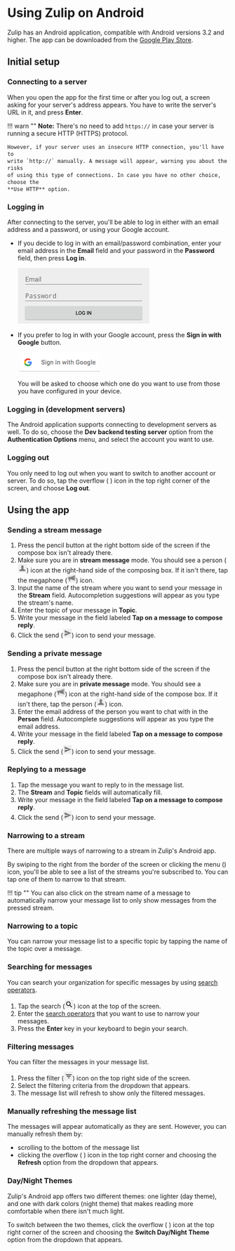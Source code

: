 # Using Zulip on Android

Zulip has an Android application, compatible with Android versions 3.2 and
higher. The app can be downloaded from the
[Google Play Store](https://play.google.com/store/apps/details?id=com.zulip.android).

## Initial setup
### Connecting to a server

When you open the app for the first time or after you log out, a screen asking
for your server's address appears. You have to write the server's URL in it, and
press **Enter**.

!!! warn ""
    **Note:** There's no need to add `https://` in case your server is running a secure
    HTTP (HTTPS) protocol.

    However, if your server uses an insecure HTTP connection, you'll have to
    write `http://` manually. A message will appear, warning you about the risks
    of using this type of connections. In case you have no other choice, choose the
    **Use HTTP** option.

### Logging in

After connecting to the server, you'll be able to log in either with an email
address and a password, or using your Google account.

* If you decide to log in with an email/password combination, enter your email
address in the **Email** field and your password in the **Password** field,
then press **Log in**.

    ![Login form](/static/images/help/android-log-in.png)

* If you prefer to log in with your Google account, press the **Sign in with Google** button.

    ![Google button](/static/images/help/android-google-sign-in-button.png)

    You will be asked to choose which one do you want to use from those you have
    configured in your device.

### Logging in (development servers)

The Android application supports connecting to development servers as well. To
do so, choose the **Dev backend testing server** option from the
**Authentication Options** menu, and select the account you want to use.

### Logging out

You only need to log out when you want to switch to another account or server.
To do so, tap the overflow ( <i class="icon-vector-ellipsis-vertical"></i> )
icon in the top right corner of the screen, and choose **Log out**.

## Using the app
### Sending a stream message

1. Press the pencil button at the right bottom side of the screen if the
   compose box isn't already there.
2. Make sure you are in **stream message** mode. You should see a person
   (![Person](/static/images/help/android-person-icon.png)) icon at the
   right-hand side of the composing box.
   If it isn't there, tap the megaphone
   (![Megaphone](/static/images/help/android-megaphone-icon.png)) icon.
3. Input the name of the stream where you want to send your message in the
   **Stream** field. Autocompletion suggestions will appear as you type the
   stream's name.
4. Enter the topic of your message in **Topic**.
5. Write your message in the field labeled **Tap on a message to compose reply**.
6. Click the send (![send](/static/images/help/android-paperplane-icon.png))
icon to send your message.

### Sending a private message

1. Press the pencil button at the right bottom side of the screen if the
   compose box isn't already there.
2. Make sure you are in **private message** mode. You should see a megaphone
(![Megaphone](/static/images/help/android-megaphone-icon.png)) icon at the
right-hand side of the compose box. If it isn't there, tap the person
(![Person](/static/images/help/android-person-icon.png)) icon.
3. Enter the email address of the person you want to chat with in the **Person**
   field. Autocomplete suggestions will appear as you type the email address.
4. Write your message in the field labeled **Tap on a message to compose reply**.
5. Click the send (![send](/static/images/help/android-paperplane-icon.png))
icon to send your message.

### Replying to a message

1. Tap the message you want to reply to in the message list.
2. The **Stream** and **Topic** fields will automatically fill.
3. Write your message in the field labeled **Tap on a message to compose reply**.
4. Click the send (![send](/static/images/help/android-paperplane-icon.png))
icon to send your message.

### Narrowing to a stream

There are multiple ways of narrowing to a stream in Zulip's Android app.

By swiping to the right from the border of the screen or clicking the menu (<i
class="icon-vector-reorder"></i>) icon, you'll be able to see a list of the
streams you're subscribed to. You can tap one of them to narrow to that stream.

!!! tip ""
    You can also click on the stream name of a message to automatically narrow
    your message list to only show messages from the pressed stream.

### Narrowing to a topic

You can narrow your message list to a specific topic by tapping the name of the
topic over a message.

### Searching for messages

You can search your organization for specific messages by using [search operators](/help/searching-for-messages).

1. Tap the search (![search](/static/images/help/android-magnifying-icon.png))
icon at the top of the screen.
2. Enter the [search operators](/help/searching-for-messages#search-operators)
that you want to use to narrow your messages.
3. Press the **Enter** key in your keyboard to begin your search.

### Filtering messages

You can filter the messages in your message list.

1. Press the filter (![Filter](/static/images/help/android-filter-icon.png))
icon on the top right side of the screen.
2. Select the filtering criteria from the dropdown that appears.
3. The message list will refresh to show only the filtered messages.

### Manually refreshing the message list

The messages will appear automatically as they are sent. However, you can
manually refresh them by:

* scrolling to the bottom of the message list
* clicking the overflow (
<i class="icon-vector-ellipsis-vertical"></i> ) icon in the top right corner
and choosing the **Refresh** option from the dropdown that appears.

### Day/Night Themes

Zulip's Android app offers two different themes: one lighter (day theme), and
one with dark colors (night theme) that makes reading more comfortable when
there isn't much light.

To switch between the two themes, click the overflow ( <i
class="icon-vector-ellipsis-vertical"></i> ) icon at the top right corner of the
screen and choosing the **Switch Day/Night Theme** option from the dropdown that
appears.
